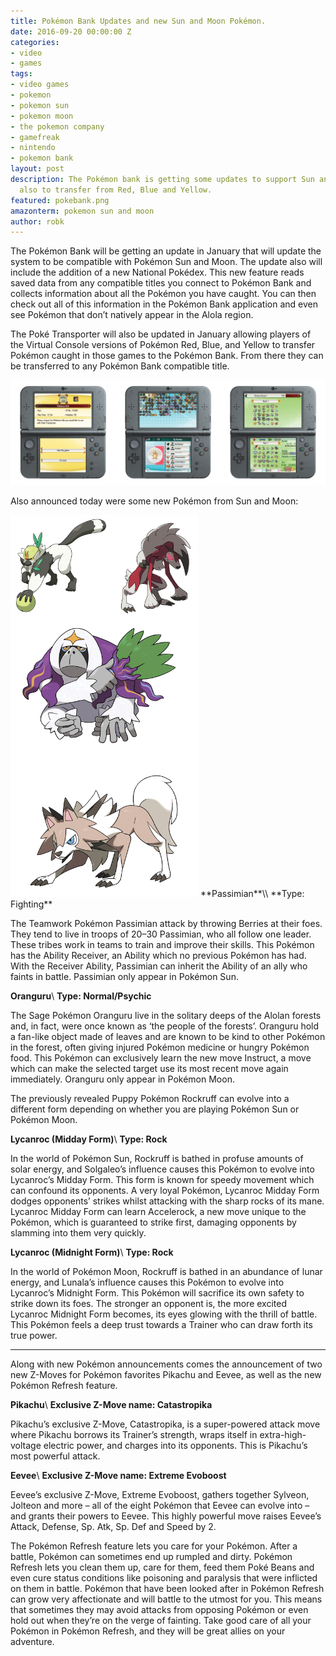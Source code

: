 ```yaml
---
title: Pokémon Bank Updates and new Sun and Moon Pokémon.
date: 2016-09-20 00:00:00 Z
categories:
- video
- games
tags:
- video games
- pokemon
- pokemon sun
- pokemon moon
- the pokemon company
- gamefreak
- nintendo
- pokemon bank
layout: post
description: The Pokémon bank is getting some updates to support Sun and Moon, but
  also to transfer from Red, Blue and Yellow.
featured: pokebank.png
amazonterm: pokemon sun and moon
author: robk
---
```


The Pokémon Bank will be getting an update in January that will update the system to be compatible with Pokémon Sun and Moon. The update also will include the addition of a new National Pokédex. This new feature reads saved data from any compatible titles you connect to Pokémon Bank and collects information about all the Pokémon you have caught. You can then check out all of this information in the Pokémon Bank application and even see Pokémon that don’t natively appear in the Alola region.

The Poké Transporter will also be updated in January allowing players of the Virtual Console versions of Pokémon Red, Blue, and Yellow to transfer Pokémon caught in those games to the Pokémon Bank. From there they can be transferred to any Pokémon Bank compatible title.

![Pokémon Bank and Poké Transporter](/images/sunmoon/pokebank.jpg)

Also announced today were some new Pokémon from Sun and Moon:

<img src="/images/sunmoon/evenmorenew.jpg" width="300" class="float-right"/>
**Passimian**\\
**Type: Fighting**

The Teamwork Pokémon Passimian attack by throwing Berries at their foes. They tend to live in troops of 20–30 Passimian, who all follow one leader. These tribes work in teams to train and improve their skills. This Pokémon has the Ability Receiver, an Ability which no previous Pokémon has had. With the Receiver Ability, Passimian can inherit the Ability of an ally who faints in battle. Passimian only appear in Pokémon Sun.

**Oranguru**\\
**Type: Normal/Psychic**

The Sage Pokémon Oranguru live in the solitary deeps of the Alolan forests and, in fact, were once known as ‘the people of the forests’. Oranguru hold a fan-like object made of leaves and are known to be kind to other Pokémon in the forest, often giving injured Pokémon medicine or hungry Pokémon food. This Pokémon can exclusively learn the new move Instruct, a move which can make the selected target use its most recent move again immediately. Oranguru only appear in Pokémon Moon.

The previously revealed Puppy Pokémon Rockruff can evolve into a different form depending on whether you are playing Pokémon Sun or Pokémon Moon.

**Lycanroc (Midday Form)**\\
**Type: Rock**

In the world of Pokémon Sun, Rockruff is bathed in profuse amounts of solar energy, and Solgaleo’s influence causes this Pokémon to evolve into Lycanroc’s Midday Form. This form is known for speedy movement which can confound its opponents. A very loyal Pokémon, Lycanroc Midday Form dodges opponents’ strikes whilst attacking with the sharp rocks of its mane. Lycanroc Midday Form can learn Accelerock, a new move unique to the Pokémon, which is guaranteed to strike first, damaging opponents by slamming into them very quickly.

**Lycanroc (Midnight Form)**\\
**Type: Rock**

In the world of Pokémon Moon, Rockruff is bathed in an abundance of lunar energy, and Lunala’s influence causes this Pokémon to evolve into Lycanroc’s Midnight Form. This Pokémon will sacrifice its own safety to strike down its foes. The stronger an opponent is, the more excited Lycanroc Midnight Form becomes, its eyes glowing with the thrill of battle. This Pokémon feels a deep trust towards a Trainer who can draw forth its true power.

---

Along with new Pokémon announcements comes the announcement of two new Z-Moves for Pokémon favorites Pikachu and Eevee, as well as the new Pokémon Refresh feature.

**Pikachu**\\
**Exclusive Z-Move name: Catastropika**

Pikachu’s exclusive Z-Move, Catastropika, is a super-powered attack move where Pikachu borrows its Trainer’s strength, wraps itself in extra-high-voltage electric power, and charges into its opponents. This is Pikachu’s most powerful attack.



**Eevee**\\
**Exclusive Z-Move name: Extreme Evoboost**

Eevee’s exclusive Z-Move, Extreme Evoboost, gathers together Sylveon, Jolteon and more – all of the eight Pokémon that Eevee can evolve into – and grants their powers to Eevee. This highly powerful move raises Eevee’s Attack, Defense, Sp. Atk, Sp. Def and Speed by 2.

The Pokémon Refresh feature lets you care for your Pokémon. After a battle, Pokémon can sometimes end up rumpled and dirty. Pokémon Refresh lets you clean them up, care for them, feed them Poké Beans and even cure status conditions like poisoning and paralysis that were inflicted on them in battle. Pokémon that have been looked after in Pokémon Refresh can grow very affectionate and will battle to the utmost for you. This means that sometimes they may avoid attacks from opposing Pokémon or even hold out when they’re on the verge of fainting. Take good care of all your Pokémon in Pokémon Refresh, and they will be great allies on your adventure.
